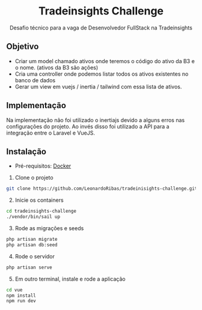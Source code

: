 <h1 align="center">Tradeinsights Challenge</h1>

<p align="center">Desafio técnico para a vaga de Desenvolvedor FullStack na Tradeinsights</p>

## Objetivo

- Criar um model chamado ativos onde teremos o código do ativo da B3 e o nome. (ativos da B3 são ações)
- Cria uma controller onde podemos listar todos os ativos existentes no banco de dados
- Gerar um view em vuejs / inertia / tailwind com essa lista de ativos.

## Implementação

Na implementação não foi utilizado o inertiajs devido a alguns erros nas configurações do projeto. Ao invés disso foi utilizado a API para a integração entre o Laravel e VueJS.

## Instalação

- Pré-requisitos:
<a href="https://www.docker.com/">Docker</a>

1. Clone o projeto

```bash
git clone https://github.com/LeonardoRibas/tradeinisights-challenge.git
```
2. Inicie os containers

```bash
cd tradeinsights-challenge
./vendor/bin/sail up
```

3. Rode as migrações e seeds

```bash
php artisan migrate
php artisan db:seed
```

4. Rode o servidor

```bash
php artisan serve
```

5. Em outro terminal, instale e rode a aplicação

```bash
cd vue
npm install
npm run dev
```

